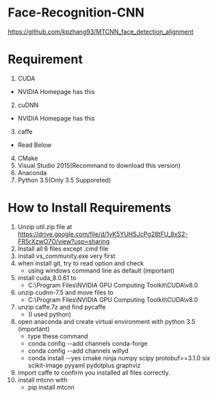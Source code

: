 # Face-Recognition-CNN
https://github.com/kpzhang93/MTCNN_face_detection_alignment

# Requirement
1. CUDA 
  - NVIDIA Homepage has this
2. cuDNN
  - NVIDIA Homepage has this
3. caffe
  - Read Below
4. CMake
5. Visual Studio 2015(Recommand to download this version)
6. Anaconda
7. Python 3.5(Only 3.5 Supporeted)

# How to Install Requirements
1. Unzip util.zip file at https://drive.google.com/file/d/1yK5YUHSJcPg28tFU_8xS2-FR5rXzwO7O/view?usp=sharing
2. Install all 6 files except .cmd file
3. install vs_community.exe very first
4. when install git, try to read option and check
   - using windows command line as default (important)
5. install cuda_8.0.61 to 
   - C:\Program Files\NVIDIA GPU Computing Toolkit\CUDA\v8.0
6. unzip cudnn-7.5 and move files to 
   - C:\Program Files\NVIDIA GPU Computing Toolkit\CUDA\v8.0
7. unzip caffe.7z and find pycaffe
   - (I used python)
8. open anaconda and create virtual environment with python 3.5 (important)
   - type these command  
   - conda config --add channels conda-forge
   - conda config --add channels willyd
   - conda install --yes cmake ninja numpy scipy protobuf==3.1.0 six scikit-image pyyaml pydotplus graphviz
9. import caffe to confirm you installed all files correctly.
10. install mtcnn with
    - pip install mtcnn
    

